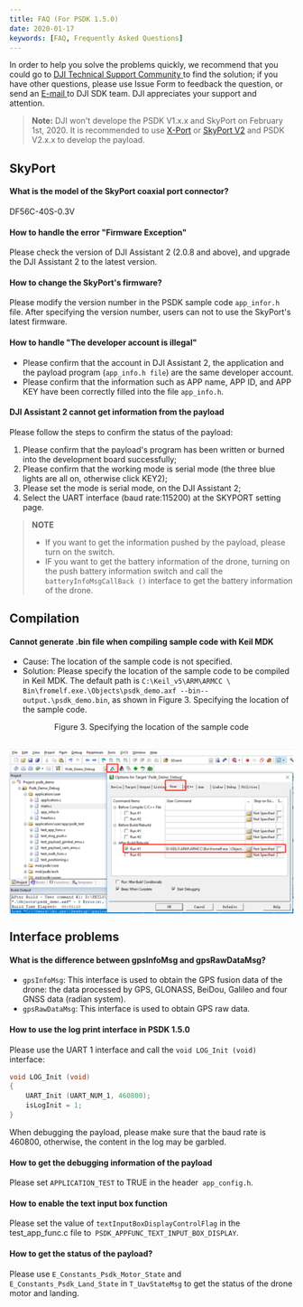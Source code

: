 ```yaml
---
title: FAQ (For PSDK 1.5.0)
date: 2020-01-17
keywords: [FAQ, Frequently Asked Questions]
---
```


In order to help you solve the problems quickly, we recommend that you could go to <a href="https://djisdksupport.zendesk.com/hc/en-us/community/topics"> DJI Technical Support Community </a> to find the solution; if you have other questions, please use <a herf="https://formcrafts.com/a/dji-developer-feedback-cn"> Issue Form </a> to feedback the question, or send an <a href="mailto:dev@dji.com"> E-mail </a> to DJI SDK team. DJI appreciates your support and attention.

> **Note:** DJI won't develope the PSDK V1.x.x and SkyPort on February 1st, 2020. It is recommended to use [X-Port](https://store.dji.com/product/dji-x-port) or [SkyPort V2](https://store.dji.com/product/psdk-development-kit-v2) and PSDK V2.x.x to develop the payload.

## SkyPort
#### What is the model of the SkyPort coaxial port connector?
DF56C-40S-0.3V

#### How to handle the error "Firmware Exception" 
Please check the version of DJI Assistant 2 (2.0.8 and above), and upgrade the DJI Assistant 2 to the latest version.

#### How to change the SkyPort's firmware?
Please modify the version number in the PSDK sample code `app_infor.h` file.
After specifying the version number, users can not to use the SkyPort's latest firmware.

#### How to handle "The developer account is illegal"
* Please confirm that the account in DJI Assistant 2, the application and the payload program (`app_info.h file`) are the same developer account.
* Please confirm that the information such as APP name, APP ID, and APP KEY have been correctly filled into the file `app_info.h`.

#### DJI Assistant 2 cannot get information from the payload
Please follow the steps to confirm the status of the payload:
1. Please confirm that the payload's program has been written or burned into the development board successfully;
2. Please confirm that the working mode is serial mode (the three blue lights are all on, otherwise click KEY2);
3. Please set the mode is serial mode, on the DJI Assistant 2;
4. Select the UART interface (baud rate:115200) at the SKYPORT setting page.

> **NOTE**
> * If you want to get the information pushed by the payload, please turn on the switch.
> * IF you want to get the battery information of the drone, turning on the push battery information switch and call the `batteryInfoMsgCallBack ()` interface to get the battery information of the drone.

## Compilation 
#### Cannot generate .bin file when compiling sample code with Keil MDK
* Cause: The location of the sample code is not specified.
* Solution: Please specify the location of the sample code to be compiled in Keil MDK. The default path is `C:\Keil_v5\ARM\ARMCC \ Bin\fromelf.exe.\Objects\psdk_demo.axf --bin--output.\psdk_demo.bin`, as shown in Figure 3. Specifying the location of the sample code.

<div>
<div style = "text-align: center"> <p> Figure 3. Specifying the location of the sample code </p>
</div>
<div style = "text-align: center"> <p> <span>
      <img src = "../images/faq/1.png" width = "600" style = "vertical-align: middle" alt /> </span></p>
</div></div>


## Interface problems
#### What is the difference between gpsInfoMsg and gpsRawDataMsg?
* `gpsInfoMsg`: This interface is used to obtain the GPS fusion data of the drone: the data processed by GPS, GLONASS, BeiDou, Galileo and four GNSS data (radian system).
* `gpsRawDataMsg`: This interface is used to obtain GPS raw data.

#### How to use the log print interface in PSDK 1.5.0  
Please use the UART 1 interface and call the `void LOG_Init (void)` interface:

```c
void LOG_Init (void)
{
    UART_Init (UART_NUM_1, 460800);
    isLogInit = 1;
}
```

When debugging the payload, please make sure that the baud rate is 460800, otherwise, the content in the log may be garbled.

#### How to get the debugging information of the payload
Please set `APPLICATION_TEST` to TRUE in the header` app_config.h`.

#### How to enable the text input box function
Please set the value of `textInputBoxDisplayControlFlag` in the test_app_func.c file to` PSDK_APPFUNC_TEXT_INPUT_BOX_DISPLAY`.

#### How to get the status of the payload?
Please use `E_Constants_Psdk_Motor_State` and` E_Constants_Psdk_Land_State` in `T_UavStateMsg` to get the status of the drone motor and landing.